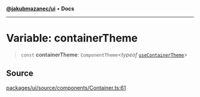 [**@jakubmazanec/ui**](../README.md) • **Docs**

---

# Variable: containerTheme

> `const` **containerTheme**: `ComponentTheme`\<_typeof_
> [`useContainerTheme`](../functions/useContainerTheme.md)\>

## Source

[packages/ui/source/components/Container.ts:61](https://github.com/jakubmazanec/tools/blob/bb20df5276ddb119762948adc2cda520aef09f0f/packages/ui/source/components/Container.ts#L61)
